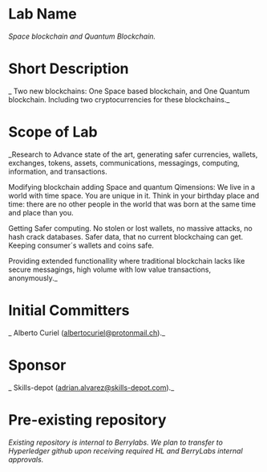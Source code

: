 # Lab Name
_Space blockchain and Quantum Blockchain._

# Short Description
_ Two new blockchains: One Space based blockchain, and One Quantum blockchain.
Including two cryptocurrencies for these blockchains._

# Scope of Lab
_Research to Advance state of the art, generating safer currencies, wallets, exchanges, tokens, assets, communications, messagings, computing, information, and transactions.

Modifying blockchain adding Space and quantum Qimensions: We live in a world with time space. You are unique in it. Think in your birthday place and time: there are no other people in the world that was born at the same time and place than you.

Getting Safer computing. No stolen or lost wallets, no massive attacks, no hash crack databases. 
Safer data, that no current blockchaing can get. Keeping consumer´s wallets and coins safe.

Providing extended functionallity where traditional blockchain lacks like secure messagings, high volume with low value transactions, anonymously._


# Initial Committers
_ Alberto Curiel (albertocuriel@protonmail.ch)._

# Sponsor
_ Skills-depot (adrian.alvarez@skills-depot.com)._

# Pre-existing repository
_Existing repository is internal to Berrylabs. We plan to transfer to Hyperledger github upon receiving required HL and BerryLabs  internal approvals._
